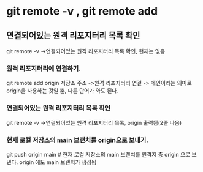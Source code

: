 # git remote -v , git remote add

## 연결되어있는 원격 리포지터리 목록 확인
git remote -v
->연결되어있는 원격 리포지터리 목록 확인, 현재는 없음

### 원격 리포지터리에 연결하기.
git remote add origin 저장소 주소
->원격 리포지터리 연결
-> 메인이라는 의미로 origin을 사용하는 것일 뿐, 다른 단어가 와도 된다.

### 연결되어있는 원격 리포지터리 목록 확인
git remote -v
->연결되어있는 원격 리포지터리 목록, origin 출력됨(2줄 나옴)

### 현재 로컬 저장소의 main 브랜치를 origin으로 보내기.
git push origin main # 현재 로컬 저장소의 main 브랜치를 원격지 중 origin 으로 보낸다. origin 에도 main 브랜치가 생성됨